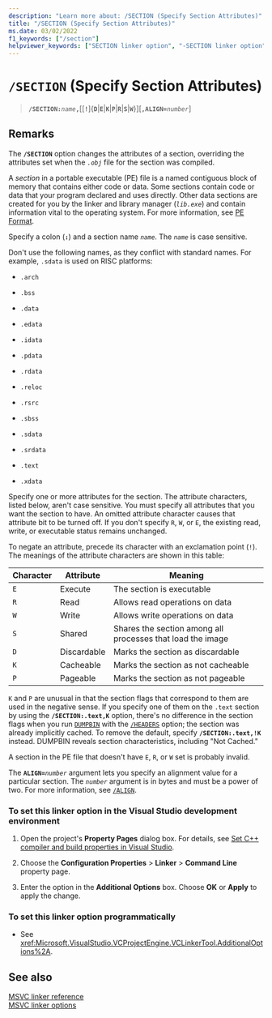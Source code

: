 ```yaml
---
description: "Learn more about: /SECTION (Specify Section Attributes)"
title: "/SECTION (Specify Section Attributes)"
ms.date: 03/02/2022
f1_keywords: ["/section"]
helpviewer_keywords: ["SECTION linker option", "-SECTION linker option", "section attributes", "/SECTION linker option"]
---
```

# `/SECTION` (Specify Section Attributes)

> **`/SECTION:`***`name`***`,`**[[**`!`**]{**`D`**\|**`E`**\|**`K`**\|**`P`**\|**`R`**\|**`S`**\|**`W`**}][**`,ALIGN=`***`number`*]

## Remarks

The **`/SECTION`** option changes the attributes of a section, overriding the attributes set when the *`.obj`* file for the section was compiled.

A *section* in a portable executable (PE) file is a named contiguous block of memory that contains either code or data. Some sections contain code or data that your program declared and uses directly. Other data sections are created for you by the linker and library manager (*`lib.exe`*) and contain information vital to the operating system. For more information, see [PE Format](/windows/win32/Debug/pe-format).

Specify a colon (**`:`**) and a section name *`name`*. The *`name`* is case sensitive.

Don't use the following names, as they conflict with standard names. For example, `.sdata` is used on RISC platforms:

- `.arch`

- `.bss`

- `.data`

- `.edata`

- `.idata`

- `.pdata`

- `.rdata`

- `.reloc`

- `.rsrc`

- `.sbss`

- `.sdata`

- `.srdata`

- `.text`

- `.xdata`

Specify one or more attributes for the section. The attribute characters, listed below, aren't case sensitive. You must specify all attributes that you want the section to have. An omitted attribute character causes that attribute bit to be turned off. If you don't specify `R`, `W`, or `E`, the existing read, write, or executable status remains unchanged.

To negate an attribute, precede its character with an exclamation point (`!`). The meanings of the attribute characters are shown in this table:

| Character | Attribute | Meaning |
|--|--|--|
| `E` | Execute | The section is executable |
| `R` | Read | Allows read operations on data |
| `W` | Write | Allows write operations on data |
| `S` | Shared | Shares the section among all processes that load the image |
| `D` | Discardable | Marks the section as discardable |
| `K` | Cacheable | Marks the section as not cacheable |
| `P` | Pageable | Marks the section as not pageable |

`K` and `P` are unusual in that the section flags that correspond to them are used in the negative sense. If you specify one of them on the `.text` section by using the **`/SECTION:.text,K`** option, there's no difference in the section flags when you run [`DUMPBIN`](dumpbin-options.md) with the [`/HEADERS`](headers.md) option; the section was already implicitly cached. To remove the default, specify **`/SECTION:.text,!K`** instead. DUMPBIN reveals section characteristics, including "Not Cached."

A section in the PE file that doesn't have `E`, `R`, or `W` set is probably invalid.

The **`ALIGN=`***`number`* argument lets you specify an alignment value for a particular section. The *`number`* argument is in bytes and must be a power of two. For more information, see [`/ALIGN`](align-section-alignment.md).

### To set this linker option in the Visual Studio development environment

1. Open the project's **Property Pages** dialog box. For details, see [Set C++ compiler and build properties in Visual Studio](../working-with-project-properties.md).

1. Choose the **Configuration Properties** > **Linker** > **Command Line** property page.

1. Enter the option in the **Additional Options** box. Choose **OK** or **Apply** to apply the change.

### To set this linker option programmatically

- See <xref:Microsoft.VisualStudio.VCProjectEngine.VCLinkerTool.AdditionalOptions%2A>.

## See also

[MSVC linker reference](linking.md)\
[MSVC linker options](linker-options.md)

